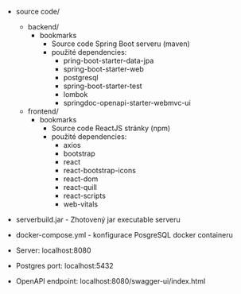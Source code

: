 * source code/
  * backend/
    * bookmarks
      *  Source code Spring Boot serveru (maven)
      *  použité dependencies:
         * pring-boot-starter-data-jpa
         * spring-boot-starter-web
         * postgresql
         * spring-boot-starter-test
         * lombok
         * springdoc-openapi-starter-webmvc-ui
  * frontend/
    * bookmarks
      * Source code ReactJS stránky (npm)
      * použité dependencies:
        * axios
        * bootstrap
        * react
        * react-bootstrap-icons
        * react-dom
        * react-quill
        * react-scripts
        * web-vitals
* serverbuild.jar     - Zhotovený jar executable serveru
* docker-compose.yml  - konfigurace PosgreSQL docker containeru

* Server:           localhost:8080
* Postgres port:    localhost:5432
* OpenAPI endpoint: localhost:8080/swagger-ui/index.html
